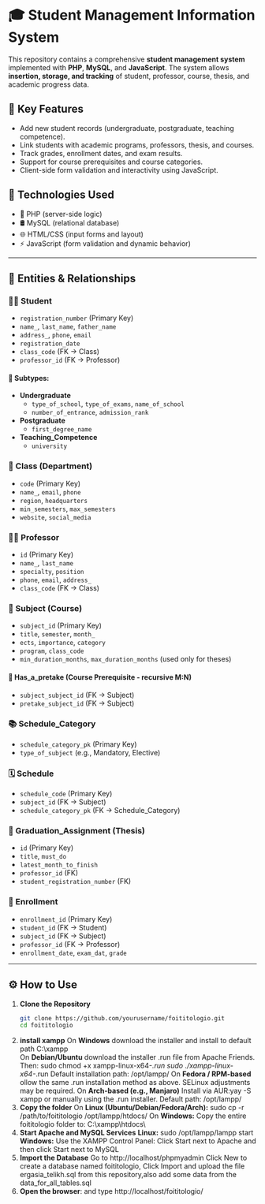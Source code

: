 # 🎓 Student Management Information System

This repository contains a comprehensive **student management system** implemented with **PHP**, **MySQL**, and **JavaScript**. The system allows **insertion, storage, and tracking** of student, professor, course, thesis, and academic progress data.

## 📌 Key Features

- Add new student records (undergraduate, postgraduate, teaching competence).
- Link students with academic programs, professors, thesis, and courses.
- Track grades, enrollment dates, and exam results.
- Support for course prerequisites and course categories.
- Client-side form validation and interactivity using JavaScript.

## 🧰 Technologies Used

- 🐘 PHP (server-side logic)
- 🛢️ MySQL (relational database)
- 🌐 HTML/CSS (input forms and layout)
- ⚡ JavaScript (form validation and dynamic behavior)

---

## 🧱 Entities & Relationships

### 👨‍🎓 Student
- `registration_number` (Primary Key)
- `name_`, `last_name`, `father_name`
- `address_`, `phone`, `email`
- `registration_date`
- `class_code` (FK → Class)
- `professor_id` (FK → Professor)

#### 🔹 Subtypes:
- **Undergraduate**
  - `type_of_school`, `type_of_exams`, `name_of_school`
  - `number_of_entrance`, `admission_rank`
- **Postgraduate**
  - `first_degree_name`
- **Teaching_Competence**
  - `university`

### 🏫 Class (Department)
- `code` (Primary Key)
- `name_`, `email`, `phone`
- `region`, `headquarters`
- `min_semesters`, `max_semesters`
- `website`, `social_media`

### 👨‍🏫 Professor
- `id` (Primary Key)
- `name_`, `last_name`
- `specialty`, `position`
- `phone`, `email`, `address_`
- `class_code` (FK → Class)

### 📘 Subject (Course)
- `subject_id` (Primary Key)
- `title`, `semester`, `month_`
- `ects`, `importance`, `category`
- `program`, `class_code`
- `min_duration_months`, `max_duration_months` (used only for theses)

#### 🔁 Has_a_pretake (Course Prerequisite - recursive M:N)
- `subject_subject_id` (FK → Subject)
- `pretake_subject_id` (FK → Subject)

### 📚 Schedule_Category
- `schedule_category_pk` (Primary Key)
- `type_of_subject` (e.g., Mandatory, Elective)

### 🗓️ Schedule
- `schedule_code` (Primary Key)
- `subject_id` (FK → Subject)
- `schedule_category_pk` (FK → Schedule_Category)

### 📄 Graduation_Assignment (Thesis)
- `id` (Primary Key)
- `title`, `must_do`
- `latest_month_to_finish`
- `professor_id` (FK)
- `student_registration_number` (FK)

### 📝 Enrollment
- `enrollment_id` (Primary Key)
- `student_id` (FK → Student)
- `subject_id` (FK → Subject)
- `professor_id` (FK → Professor)
- `enrollment_date`, `exam_dat`, `grade`

---

## ⚙️ How to Use

1. **Clone the Repository**
   ```bash
   git clone https://github.com/yourusername/foititologio.git
   cd foititologio
2. **install xampp**
   On **Windows** download the installer and install to default path C:\xampp\
   On **Debian/Ubuntu** download the installer .run file from Apache Friends. Then: sudo chmod +x xampp-linux-x64-*.run
   sudo ./xampp-linux-x64-*.run Default installation path: /opt/lampp/
   On **Fedora / RPM-based** ollow the same .run installation method as above. SELinux adjustments may be required.
   On **Arch-based (e.g., Manjaro)** Install via AUR:yay -S xampp
   or manually using the .run installer. Default path: /opt/lampp/
3. **Copy the folder**
   On **Linux (Ubuntu/Debian/Fedora/Arch):** sudo cp -r /path/to/foititologio /opt/lampp/htdocs/
   On **Windows:** Copy the entire foititologio folder to: C:\xampp\htdocs\
5. **Start Apache and MySQL Services**
   **Linux:** sudo /opt/lampp/lampp start
   **Windows:** Use the XAMPP Control Panel: Click Start next to Apache and then click Start next to MySQL
6. **Import the Database**
   Go to http://localhost/phpmyadmin
   Click New to create a database named foititologio, Click Import and upload the file ergasia_telikh.sql from this repository,also add some data from the data_for_all_tables.sql
7. **Open the browser**: and type http://localhost/foititologio/
